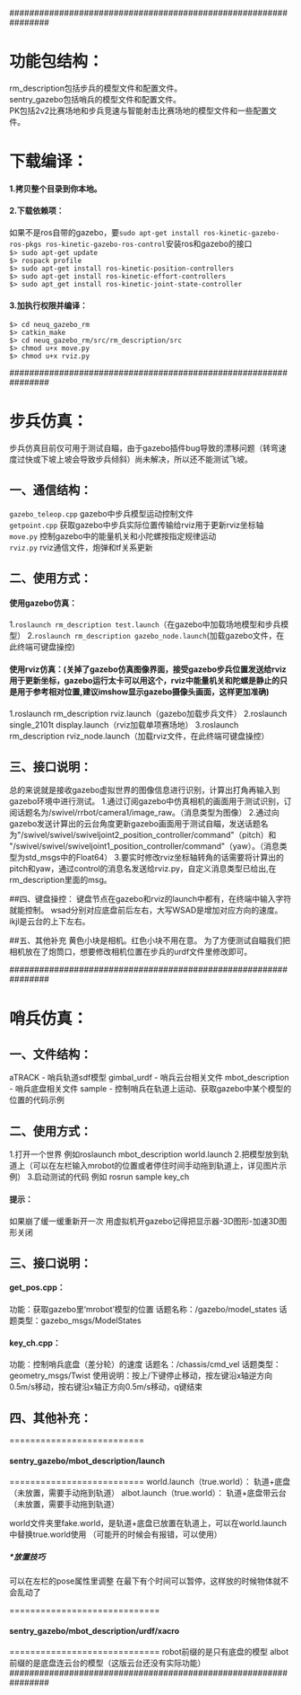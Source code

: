 ################################################################  
# 功能包结构：  
rm_description包括步兵的模型文件和配置文件。  
sentry_gazebo包括哨兵的模型文件和配置文件。  
PK包括2v2比赛场地和步兵竞速与智能射击比赛场地的模型文件和一些配置文件。  

# 下载编译：  
#### 1.拷贝整个目录到你本地。  
#### 2.下载依赖项：  
如果不是ros自带的gazebo，要`sudo apt-get install ros-kinetic-gazebo-ros-pkgs ros-kinetic-gazebo-ros-control`安装ros和gazebo的接口  
`$> sudo apt-get update`  
`$> rospack profile`  
`$> sudo apt-get install ros-kinetic-position-controllers`  
`$> sudo apt-get install ros-kinetic-effort-controllers`  
`$> sudo apt_get install ros-kinetic-joint-state-controller`  
#### 3.加执行权限并编译：
`$> cd neuq_gazebo_rm`  
`$> catkin_make`  
`$> cd neuq_gazebo_rm/src/rm_description/src`  
`$> chmod u+x move.py`  
`$> chmod u+x rviz.py`  


################################################################  
# 步兵仿真：  
步兵仿真目前仅可用于测试自瞄，由于gazebo插件bug导致的漂移问题（转弯速度过快或下坡上坡会导致步兵倾斜）尚未解决，所以还不能测试飞坡。  

## 一、通信结构：  
`gazebo_teleop.cpp`	gazebo中步兵模型运动控制文件  
`getpoint.cpp`		获取gazebo中步兵实际位置传输给rviz用于更新rviz坐标轴  
`move.py`		控制gazebo中的能量机关和小陀螺按指定规律运动  
`rviz.py`			rviz通信文件，炮弹和tf关系更新  


## 二、使用方式：
#### 使用gazebo仿真：
1.`roslaunch rm_description test.launch`（在gazebo中加载场地模型和步兵模型）
2.`roslaunch rm_description gazebo_node.launch`(加载gazebo文件，在此终端可键盘操控)
#### 使用rviz仿真：(关掉了gazebo仿真图像界面，接受gazebo步兵位置发送给rviz用于更新坐标，gazebo运行太卡可以用这个，rviz中能量机关和陀螺是静止的只是用于参考相对位置,建议imshow显示gazebo摄像头画面，这样更加准确)
1.roslaunch rm_description rviz.launch（gazebo加载步兵文件）
2.roslaunch single_2101t display.launch（rviz加载单项赛场地）
3.roslaunch rm_description rviz_node.launch（加载rviz文件，在此终端可键盘操控）


## 三、接口说明：
总的来说就是接收gazebo虚拟世界的图像信息进行识别，计算出打角再输入到gazebo环境中进行测试。
1.通过订阅gazebo中仿真相机的画面用于测试识别，订阅话题名为/swivel/rrbot/camera1/image_raw。（消息类型为图像）
2.通过向gazebo发送计算出的云台角度更新gazebo画面用于测试自瞄，发送话题名为"/swivel/swivel/swiveljoint2_position_controller/command"（pitch）和
"/swivel/swivel/swiveljoint1_position_controller/command"（yaw）。（消息类型为std_msgs中的Float64）
3.要实时修改rviz坐标轴转角的话需要将计算出的pitch和yaw，通过control的消息名发送给rviz.py，自定义消息类型已给出,在rm_description里面的msg。


##四、键盘操控：
键盘节点在gazebo和rviz的launch中都有，在终端中输入字符就能控制。
wsad分别对应底盘前后左右，大写WSAD是增加对应方向的速度。
ikjl是云台的上下左右。


##五、其他补充
黄色小块是相机。红色小块不用在意。
为了方便测试自瞄我们把相机放在了炮筒口，想要修改相机位置在步兵的urdf文件里修改即可。

################################################################
# 哨兵仿真：
## 一、文件结构：
aTRACK - 哨兵轨道sdf模型
gimbal_urdf - 哨兵云台相关文件
mbot_description - 哨兵底盘相关文件
sample - 控制哨兵在轨道上运动、获取gazebo中某个模型的位置的代码示例


## 二、使用方式：
1.打开一个世界 例如roslaunch mbot_description world.launch
2.把模型放到轨道上（可以在左栏输入mrobot的位置或者停住时间手动拖到轨道上，详见图片示例）
3.启动测试的代码 例如 rosrun sample key_ch

#### 提示：
如果崩了缓一缓重新开一次
用虚拟机开gazebo记得把显示器-3D图形-加速3D图形关闭


## 三、接口说明：
#### get_pos.cpp：
功能：获取gazebo里‘mrobot’模型的位置
话题名称：/gazebo/model_states
话题类型：gazebo_msgs/ModelStates

#### key_ch.cpp：
功能：控制哨兵底盘（差分轮）的速度
话题名：/chassis/cmd_vel
话题类型：geometry_msgs/Twist
使用说明：按上/下键停止移动，按左键沿x轴逆方向0.5m/s移动，按右键沿x轴正方向0.5m/s移动，q键结束


## 四、其他补充：
==========================
#### sentry_gazebo/mbot_description/launch
==========================
world.launch（true.world）： 轨道+底盘（未放置，需要手动拖到轨道）
albot.launch（true.world）： 轨道+底盘带云台（未放置，需要手动拖到轨道）

world文件夹里fake.world，是轨道+底盘已放置在轨道上，可以在world.launch中替换true.world使用
（可能开的时候会有报错，可以使用）
##### *放置技巧
可以在左栏的pose属性里调整
在最下有个时间可以暂停，这样放的时候物体就不会乱动了

=============================
#### sentry_gazebo/mbot_description/urdf/xacro
=============================
robot前缀的是只有底盘的模型
albot前缀的是底盘连云台的模型（这版云台还没有实际功能）
################################################################

